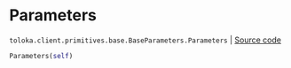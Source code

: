 # Parameters
`toloka.client.primitives.base.BaseParameters.Parameters` | [Source code](https://github.com/Toloka/toloka-kit/blob/v1.2.2/src/client/primitives/base.py#L424)

```python
Parameters(self)
```

